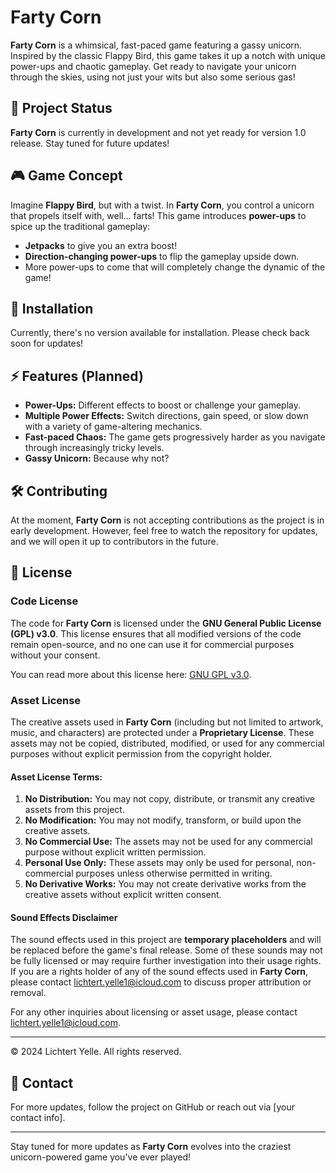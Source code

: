 # Farty Corn

**Farty Corn** is a whimsical, fast-paced game featuring a gassy unicorn. Inspired by the classic Flappy Bird, this game takes it up a notch with unique power-ups and chaotic gameplay. Get ready to navigate your unicorn through the skies, using not just your wits but also some serious gas!

## 🚀 Project Status
**Farty Corn** is currently in development and not yet ready for version 1.0 release. Stay tuned for future updates!

## 🎮 Game Concept
Imagine **Flappy Bird**, but with a twist. In **Farty Corn**, you control a unicorn that propels itself with, well... farts! This game introduces **power-ups** to spice up the traditional gameplay:

- **Jetpacks** to give you an extra boost!
- **Direction-changing power-ups** to flip the gameplay upside down.
- More power-ups to come that will completely change the dynamic of the game!

## 🔧 Installation
Currently, there's no version available for installation. Please check back soon for updates!

## ⚡ Features (Planned)
- **Power-Ups:** Different effects to boost or challenge your gameplay.
- **Multiple Power Effects:** Switch directions, gain speed, or slow down with a variety of game-altering mechanics.
- **Fast-paced Chaos:** The game gets progressively harder as you navigate through increasingly tricky levels.
- **Gassy Unicorn:** Because why not?

## 🛠️ Contributing
At the moment, **Farty Corn** is not accepting contributions as the project is in early development. However, feel free to watch the repository for updates, and we will open it up to contributors in the future.

## 📜 License

### Code License
The code for **Farty Corn** is licensed under the **GNU General Public License (GPL) v3.0**. This license ensures that all modified versions of the code remain open-source, and no one can use it for commercial purposes without your consent.

You can read more about this license here: [GNU GPL v3.0](https://www.gnu.org/licenses/gpl-3.0.html).

### Asset License
The creative assets used in **Farty Corn** (including but not limited to artwork, music, and characters) are protected under a **Proprietary License**. These assets may not be copied, distributed, modified, or used for any commercial purposes without explicit permission from the copyright holder.

#### Asset License Terms:
1. **No Distribution:** You may not copy, distribute, or transmit any creative assets from this project.
2. **No Modification:** You may not modify, transform, or build upon the creative assets.
3. **No Commercial Use:** The assets may not be used for any commercial purpose without explicit written permission.
4. **Personal Use Only:** These assets may only be used for personal, non-commercial purposes unless otherwise permitted in writing.
5. **No Derivative Works:** You may not create derivative works from the creative assets without explicit written consent.

#### Sound Effects Disclaimer
The sound effects used in this project are **temporary placeholders** and will be replaced before the game's final release. Some of these sounds may not be fully licensed or may require further investigation into their usage rights. If you are a rights holder of any of the sound effects used in **Farty Corn**, please contact lichtert.yelle1@icloud.com to discuss proper attribution or removal.

For any other inquiries about licensing or asset usage, please contact lichtert.yelle1@icloud.com.

---

© 2024 Lichtert Yelle. All rights reserved.

## 👋 Contact
For more updates, follow the project on GitHub or reach out via [your contact info].

---
Stay tuned for more updates as **Farty Corn** evolves into the craziest unicorn-powered game you've ever played!
